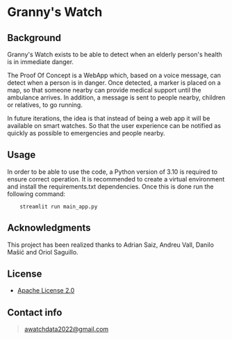 # Granny's Watch

## Background

Granny's Watch exists to be able to detect when an elderly person's health is in immediate danger. 

The Proof Of Concept is a WebApp which, based on a voice message, can detect when a person is in danger. Once detected, a marker is placed on a map, so that someone nearby can provide medical support until the ambulance arrives. In addition, a message is sent to people nearby, children or relatives, to go running. 

In future iterations, the idea is that instead of being a web app it will be available on smart watches. So that the user experience can be notified as quickly as possible to emergencies and people nearby.

## Usage

In order to be able to use the code, a Python version of 3.10 is required to ensure correct operation. It is recommended to create a virtual environment and install the requirements.txt dependencies. Once this is done run the following command:

```shell
    streamlit run main_app.py
```

## Acknowledgments 

This project has been realized thanks to Adrian Saiz, Andreu Vall, Danilo Mašić and Oriol Saguillo.

## License

- [Apache License 2.0](https://opensource.org/licenses/Apache-2.0)

## Contact info

> awatchdata2022@gmail.com
